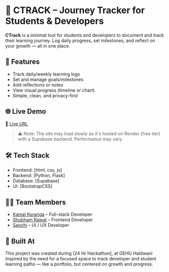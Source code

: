 # 📘 CTRACK – Journey Tracker for Students & Developers

**CTrack** is a minimal tool for students and developers to document and track their learning journey. Log daily progress, set milestones, and reflect on your growth — all in one place.

## 🚀 Features

- Track daily/weekly learning logs
- Set and manage goals/milestones
- Add reflections or notes
- View visual progress (timeline or chart)
- Simple, clean, and privacy-first

## 🌐 Live Demo

🔗 [Live URL](https://ctrack-hackathon-e93l.onrender.com)
> ⚠️ Note: The site may load slowly as it's hosted on Render (free tier) with a Supabase backend. Performance may vary.

## 🛠️ Tech Stack

- Frontend: [html, css, js]
- Backend: [Python, Flask]
- Database: [Supabase]
- UI: [BootstrapCSS]

## 🧑‍💻 Team Members

- [Kamal Koranga](https://github.com/kamalkoranga) – Full-stack Developer
- [Shubham Rawat]() – Frontend Developer
- [Sanchi]() – UI / UX Developer

## 🏁 Built At
This project was created during [24 Hr Hackathon], at GEHU Haldwani inspired by the need for a focused space to track developer and student learning paths — like a portfolio, but centered on growth and progress.